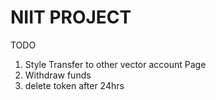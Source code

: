 # NIIT PROJECT 

TODO
1. Style Transfer to other vector account Page
2.  Withdraw funds
3. delete token after 24hrs
